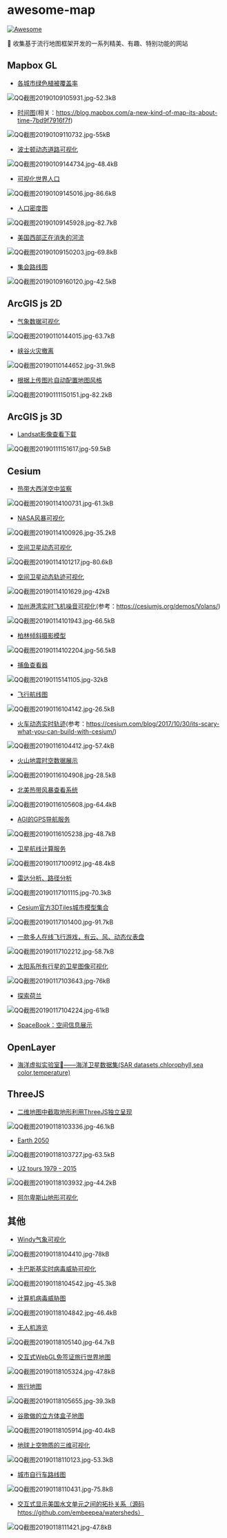 ﻿# awesome-map
[![Awesome](https://cdn.rawgit.com/sindresorhus/awesome/d7305f38d29fed78fa85652e3a63e154dd8e8829/media/badge.svg)](https://awesome.re/)

🐧 收集基于流行地图框架开发的一系列精美、有趣、特别功能的网站

## Mapbox GL
- [各城市绿色植被覆盖率](http://senseable.mit.edu/treepedia/cities/cape%20town)

![QQ截图20190109105931.jpg-52.3kB][1]

- [时间图](https://www.mapbox.com/labs/timemap/search/)(相关：https://blog.mapbox.com/a-new-kind-of-map-its-about-time-7bd9f7916f7f)

![QQ截图20190109110732.jpg-55kB][2]

- [波士顿动态道路可视化](http://senseable.mit.edu/cityways/app/)

![QQ截图20190109144734.jpg-48.4kB][3]

- [可视化世界人口](https://pudding.cool/2018/10/city_3d/)

![QQ截图20190109145016.jpg-86.6kB][4]

- [人口密度图](https://agglomerations.org/data/moscow/density_map)

![QQ截图20190109145928.jpg-82.7kB][5]

- [美国西部正在消失的河流](https://disappearingwest.org/rivers/map/index.html)

![QQ截图20190109150203.jpg-69.8kB][6]

- [集会路线图](https://www.rebellerally.com/live-tracking/)

![QQ截图20190109160120.jpg-42.5kB][7]



## ArcGIS js 2D
- [气象数据可视化](https://www.texmesonet.org/Viewer)

![QQ截图20190110144015.jpg-63.7kB][8]

- [峡谷火灾撤离](http://cityofcorona.maps.arcgis.com/apps/webappviewer/index.html?id=0b26bb0d01a249ba815a3fa0a072dac3)

![QQ截图20190110144652.jpg-31.9kB][9]

- [根据上传图片自动配置地图风格](http://apps.esriuk.com/app/mapstyler/8/wmt/view/c512a92a28f94c76baccfa60410b05a3/index.html#)

![QQ截图20190111150151.jpg-82.2kB][10]



## ArcGIS js 3D
- [Landsat影像查看下载](https://maps.esri.com/rc/landsat-viewer/index.html)

![QQ截图20190111151617.jpg-59.5kB][11]



## Cesium
- [热带大西洋空中监察](http://tropicalatlantic.com/recon/recon.cgi?basin=al&mapping=cesium)

![QQ截图20190114100731.jpg-61.3kB][12]

- [NASA风暴可视化](https://storm.pps.eosdis.nasa.gov/storm/cesium/STORMVG.html?fname=/gpmallversions//V04/2014/10/09/radar//2A.GPM.DPR.V6-20160118.20141009-S014528-E031758.003476.V04A.HDF5&start=27&height=2272498)

![QQ截图20190114100926.jpg-35.2kB][13]

- [空间卫星动态可视化](http://apps.agi.com/SatelliteViewer/?Status=Operational)

![QQ截图20190114101217.jpg-80.6kB][14]

- [空间卫星动态轨迹可视化](http://comspoc.com/events/amc9/?platform=hootsuite)

![QQ截图20190114101629.jpg-42kB][15]

- [加州港湾实时飞机噪音可视化](http://volans.airportnetwork.com/js3d/volanspublicsfo.html)(参考：https://cesiumjs.org/demos/Volans/)

![QQ截图20190114101943.jpg-66.5kB][16]

- [柏林倾斜摄影模型](https://www.businesslocationcenter.de/wab/maps/main/?startingmap=cesium&lang=de&layerToActivate=plannings2010&cameraPosition=13.38178,52.52580,580.55025&groundPosition=13.36843,52.53012,33.97512&distance=1162.14&pitch=-28.06&heading=297.93&roll=359.81)

![QQ截图20190114102204.jpg-56.5kB][17]

- [捕鱼查看器](https://solr.research.cs.dal.ca/fishingobserver/site/cesium)

![QQ截图20190115141105.jpg-32kB][18]

- [飞行航线图](https://real.flightairmap.com/)

![QQ截图20190116104142.jpg-26.5kB][19]

- [火车动态实时轨迹](http://earth.geoglyph.info/en/mt3d.html?tc=553PILATUS)(参考：https://cesium.com/blog/2017/10/30/its-scary-what-you-can-build-with-cesium/)

![QQ截图20190116104412.jpg-57.4kB][20]

- [火山地震时空数据展示](http://volcano.si.axismaps.io/)

![QQ截图20190116104908.jpg-28.5kB][21]

- [北美热带风暴查看系统](http://tropicalatlantic.com/recon/recon.cgi?basin=al&mapping=cesium)

![QQ截图20190116105608.jpg-64.4kB][22]

- [AGI的GPS导航服务](http://saas.agi.com/GpsServicesDemo/)

![QQ截图20190116105238.jpg-48.7kB][23]

- [卫星航线计算服务](http://saas.agi.com/SatelliteServicesDemo/)

![QQ截图20190117100912.jpg-48.4kB][24]

- [雷达分析、路径分析](https://saas.agi.com/CommServicesDemo/)

![QQ截图20190117101115.jpg-70.3kB][25]

- [Cesium官方3DTiles城市模型集合](https://cesium.com/ion/viewer/77fc6454-30d6-43fa-aa25-d55d2d10f80f)

![QQ截图20190117101400.jpg-91.7kB][26]

- [一款多人在线飞行游戏，有云、风、动态仪表盘](http://www.geo-fs.com/geofs.php)

![QQ截图20190117102212.jpg-58.7kB][27]

- [太阳系所有行星的卫星图像可视化](http://134.158.75.177/viewer/Apps/PlanetaryCesiumViewer/)

![QQ截图20190117103643.jpg-76kB][28]

- [探索荷兰](https://bieretiketten.nl/newmap/)

![QQ截图20190117104224.jpg-61kB][29]

- [SpaceBook：空间信息展示](http://apps.agi.com/SatelliteViewer/)



## OpenLayer
- [海洋虚拟实验室🌊——海洋卫星数据集(SAR datasets,chlorophyll,sea color,temperature)](https://ovl.oceandatalab.com/?date=1520812800140&timespan=1d%3B1w&products=3857_SAR_roughness%2C3857_Sentinel-2_RGB%2C3857_REMSS_MWOI_SST_v05.0%2C3857_ODYSSEA_NWE_SST%2C3857_ODYSSEA_MED_SST%2C3857_ODYSSEA_SAF_SST%2C3857_ODYSSEA_BRA_SST%2C3857_GlobCurrent_L4_geostrophic_streamline%2C3857_GlobCurrent_L4_geostrophic_nrt_vectorfield%2C3857_AMSR_sea_ice_concentration&extent=-15028131.255%2C-7181411.6804492%2C15028131.255%2C7181411.6804492&opacity=80%2C100%2C70%2C100%2C100%2C100%2C100%2C60%2C60%2C100&stackLevel=100.01%2C95%2C30%2C50.03%2C50.04%2C50.05%2C50.06%2C120%2C120.01%2C50.15)


## ThreeJS
- [二维地图中截取地形利用ThreeJS独立呈现](https://w3reality.github.io/three-geo/examples/geo-viewer/io/index.html?lat=-33.95070791605607&lng=18.38218690012582#)

![QQ截图20190118103336.jpg-46.1kB][30]

- [Earth 2050](https://2050.earth/)

![QQ截图20190118103727.jpg-63.5kB][31]

- [U2 tours 1979 - 2015](http://u2allovertheworld.com/)

![QQ截图20190118103932.jpg-44.2kB][32]

- [阿尔卑斯山地形可视化](http://hanshack.com/alpen/)


## 其他
- [Windy气象可视化](https://www.windy.com/?24.480,118.082,5)

![QQ截图20190118104410.jpg-78kB][33]

- [卡巴斯基实时病毒威胁可视化](https://cybermap.kaspersky.com/)

![QQ截图20190118104542.jpg-45.3kB][34]

- [计算机病毒威胁图](https://www.fireeye.com/cyber-map/threat-map.html)

![QQ截图20190118104842.jpg-46.4kB][35]

- [无人机游览](https://lab.openbloc.fr/droneWorld/)

![QQ截图20190118105140.jpg-64.7kB][36]

- [交互式WebGL免签证旅行世界地图](https://www.markuslerner.com/travelscope/)

![QQ截图20190118105324.jpg-47.8kB][37]

- [旅行地图](https://pl.airbnb.com/map)

![QQ截图20190118105655.jpg-39.3kB][38]

- [谷歌做的立方体盒子地图](http://www.playmapscube.com/)

![QQ截图20190118105914.jpg-40.4kB][39]

- [地球上空物质的三维可视化](http://stuffin.space/)

![QQ截图20190118110123.jpg-53.3kB][40]

- [城市自行车路线图](https://tbaldw.in/citibike-trips/)

![QQ截图20190118110431.jpg-75.8kB][41]

- [交互式显示美国水文单元之间的拓扑关系（源码https://github.com/embeepea/watersheds）](http://watersheds.fernleafinteractive.com/?zoom=8&center=38.0870,-91.2305&id=071100070101)

![QQ截图20190118111421.jpg-47.8kB][42]


  [1]: http://static.zybuluo.com/bingqixuan/ipz0sjceb3nw2cxwlzkbbwgc/QQ%E6%88%AA%E5%9B%BE20190109105931.jpg
  [2]: http://static.zybuluo.com/bingqixuan/wa1okq91ol5ogt9b40fsi6nd/QQ%E6%88%AA%E5%9B%BE20190109110732.jpg
  [3]: http://static.zybuluo.com/bingqixuan/4u3ut6zl7dzert77d3ptggpj/QQ%E6%88%AA%E5%9B%BE20190109144734.jpg
  [4]: http://static.zybuluo.com/bingqixuan/877u5ujthg6ymmdx0otor78n/QQ%E6%88%AA%E5%9B%BE20190109145016.jpg
  [5]: http://static.zybuluo.com/bingqixuan/49yasap44owb26jll5ys597g/QQ%E6%88%AA%E5%9B%BE20190109145928.jpg
  [6]: http://static.zybuluo.com/bingqixuan/fnkn2bfjijsn801jeexds3wb/QQ%E6%88%AA%E5%9B%BE20190109150203.jpg
  [7]: http://static.zybuluo.com/bingqixuan/8g1vq1sdqy5pk93ov1c22skc/QQ%E6%88%AA%E5%9B%BE20190109160120.jpg
  [8]: http://static.zybuluo.com/bingqixuan/h6yvrdup4k2vv6pr7mqyqeck/QQ%E6%88%AA%E5%9B%BE20190110144015.jpg
  [9]: http://static.zybuluo.com/bingqixuan/4dsv1e2mmou3mmmtcg43m1xe/QQ%E6%88%AA%E5%9B%BE20190110144652.jpg
  [10]: http://static.zybuluo.com/bingqixuan/bn9w0axj75ej531s0nipol5m/QQ%E6%88%AA%E5%9B%BE20190111150151.jpg
  [11]: http://static.zybuluo.com/bingqixuan/0bdwy9abyxi0pwy86j7ghuea/QQ%E6%88%AA%E5%9B%BE20190111151617.jpg
  [12]: http://static.zybuluo.com/bingqixuan/cirfvpsn978xi2mjn2w0xnln/QQ%E6%88%AA%E5%9B%BE20190114100731.jpg
  [13]: http://static.zybuluo.com/bingqixuan/wtdl9y8k32kkl6sx4cwhdn9r/QQ%E6%88%AA%E5%9B%BE20190114100926.jpg
  [14]: http://static.zybuluo.com/bingqixuan/7kw6ddusvn8bxql5nrmrluk9/QQ%E6%88%AA%E5%9B%BE20190114101217.jpg
  [15]: http://static.zybuluo.com/bingqixuan/4bp5cikrghvi9h5jqg93ekat/QQ%E6%88%AA%E5%9B%BE20190114101629.jpg
  [16]: http://static.zybuluo.com/bingqixuan/idwwdpd6rbzhvhmrbm44402s/QQ%E6%88%AA%E5%9B%BE20190114101943.jpg
  [17]: http://static.zybuluo.com/bingqixuan/3kaod0hhhkuaynlzkw7hvb7c/QQ%E6%88%AA%E5%9B%BE20190114102204.jpg
  [18]: http://static.zybuluo.com/bingqixuan/e6rudv6dverm3oeara953hi8/QQ%E6%88%AA%E5%9B%BE20190115141105.jpg
  [19]: http://static.zybuluo.com/bingqixuan/qtazmjoje46n8uyzrti6npy5/QQ%E6%88%AA%E5%9B%BE20190116104142.jpg
  [20]: http://static.zybuluo.com/bingqixuan/hmx2hwbfk7y3hnp59co41o7r/QQ%E6%88%AA%E5%9B%BE20190116104412.jpg
  [21]: http://static.zybuluo.com/bingqixuan/p456fjrb0syxdmo3g9r0h8gv/QQ%E6%88%AA%E5%9B%BE20190116104908.jpg
  [22]: http://static.zybuluo.com/bingqixuan/h2i4fkzoe3xig0r2wcq9oqn6/QQ%E6%88%AA%E5%9B%BE20190116105608.jpg
  [23]: http://static.zybuluo.com/bingqixuan/12lfylyoayxe7bdgr86dzt9b/QQ%E6%88%AA%E5%9B%BE20190116105238.jpg
  [24]: http://static.zybuluo.com/bingqixuan/sr2to2ayhw3tz1k00xdx9563/QQ%E6%88%AA%E5%9B%BE20190117100912.jpg
  [25]: http://static.zybuluo.com/bingqixuan/ofbetzwpy75vlnnwjahu4hee/QQ%E6%88%AA%E5%9B%BE20190117101115.jpg
  [26]: http://static.zybuluo.com/bingqixuan/8j3bmch5hd02r677r2hwzda7/QQ%E6%88%AA%E5%9B%BE20190117101400.jpg
  [27]: http://static.zybuluo.com/bingqixuan/1eubu4gzz9bqoh2q97vn73mu/QQ%E6%88%AA%E5%9B%BE20190117102212.jpg
  [28]: http://static.zybuluo.com/bingqixuan/2s4mturbe4ra3v2cfyl0dth7/QQ%E6%88%AA%E5%9B%BE20190117103643.jpg
  [29]: http://static.zybuluo.com/bingqixuan/y4hraia0agq7mpo75s59krmh/QQ%E6%88%AA%E5%9B%BE20190117104224.jpg
  [30]: http://static.zybuluo.com/bingqixuan/7sun0tr3azabzsae2hn2bzfm/QQ%E6%88%AA%E5%9B%BE20190118103336.jpg
  [31]: http://static.zybuluo.com/bingqixuan/2m9x51nrli4l6iddga0zz879/QQ%E6%88%AA%E5%9B%BE20190118103727.jpg
  [32]: http://static.zybuluo.com/bingqixuan/z7hrrmhv03w0wt8g9vm5k3c7/QQ%E6%88%AA%E5%9B%BE20190118103932.jpg
  [33]: http://static.zybuluo.com/bingqixuan/s9ub3kr5t0bhlcdnlb3et0nv/QQ%E6%88%AA%E5%9B%BE20190118104410.jpg
  [34]: http://static.zybuluo.com/bingqixuan/md5aurt4je3m81149c9da41n/QQ%E6%88%AA%E5%9B%BE20190118104542.jpg
  [35]: http://static.zybuluo.com/bingqixuan/u9yl6cz4kvg1bdqyyf99lb71/QQ%E6%88%AA%E5%9B%BE20190118104842.jpg
  [36]: http://static.zybuluo.com/bingqixuan/n3hjn3jgry5rj5dwoazmsww5/QQ%E6%88%AA%E5%9B%BE20190118105140.jpg
  [37]: http://static.zybuluo.com/bingqixuan/jkf2ycc6za3cd6bc4k1xskl4/QQ%E6%88%AA%E5%9B%BE20190118105324.jpg
  [38]: http://static.zybuluo.com/bingqixuan/zkd4p8vlpwtosi3lxm4pzcae/QQ%E6%88%AA%E5%9B%BE20190118105655.jpg
  [39]: http://static.zybuluo.com/bingqixuan/a8ouuo5r6iu0w1fhz6miz9iq/QQ%E6%88%AA%E5%9B%BE20190118105914.jpg
  [40]: http://static.zybuluo.com/bingqixuan/z1a43yk5jv9u6msnr189l5mq/QQ%E6%88%AA%E5%9B%BE20190118110123.jpg
  [41]: http://static.zybuluo.com/bingqixuan/4ejtgl4crs7uzfr6xria8dhh/QQ%E6%88%AA%E5%9B%BE20190118110431.jpg
  [42]: http://static.zybuluo.com/bingqixuan/mcm7sqds0x5quhcom1huhejl/QQ%E6%88%AA%E5%9B%BE20190118111421.jpg